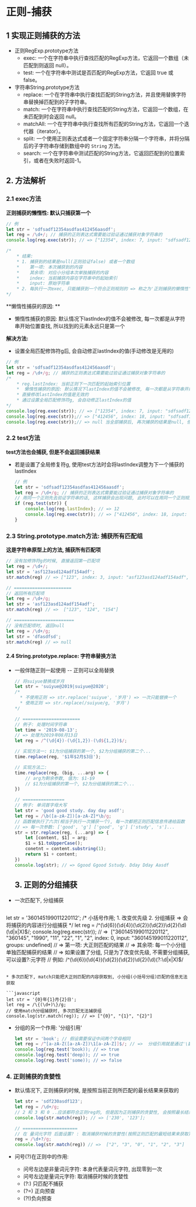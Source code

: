 # 正则-捕获

## 1 实现正则捕获的方法

* 正则RegExp.prototype方法
  * exec:  一个在字符串中执行查找匹配的RegExp方法，它返回一个数组（未匹配到则返回 null）。 
  * test:  一个在字符串中测试是否匹配的RegExp方法，它返回 true 或 false。 
* 字符串String.prototype方法
  * replace:  一个在字符串中执行查找匹配的String方法，并且使用替换字符串替换掉匹配到的子字符串。 
  * match: 一个在字符串中执行查找匹配的String方法，它返回一个数组，在未匹配到时会返回 null。
  * matchAll: 一个在字符串中执行查找所有匹配的String方法，它返回一个迭代器（iterator）。
  * split:  一个使用正则表达式或者一个固定字符串分隔一个字符串，并将分隔后的子字符串存储到数组中的 `String` 方法。 
  * search:  一个在字符串中测试匹配的String方法，它返回匹配到的位置索引，或者在失败时返回-1。 

## 2. 方法解析

### 2.1 exec方法

**正则捕获的懒惰性: 默认只捕获第一个**

```javascript
// 例
let str = 'sdfsadf12354asdfas412456aasdf';
let reg = /\d+/; // 捕获的正则表达式需要能过验证通过捕获对象字符串的
console.log(reg.exec(str)); // => ["12354", index: 7, input: "sdfsadf12354asdfas412456aasdf", groups: undefined]

/*
	* 结果: 
	* 1. 捕获到的结果是null(正则验证false) 或者一个数组
	* 	 第一项: 本次捕获到的内容
	*    其余项: 对应小分组本次单独捕获的内容
	*    index: 当前捕获内容在字符串中的起始索引
	*    input: 原始字符串
	* 2. 每执行一次exec, 只能捕获到一个符合正则规则的 => 称之为'正则捕获的懒惰性': 默认只捕获第一个
*/
```
**懒惰性捕获的原因: **

* 懒惰性捕获的原因: 默认情况下lastIndex的值不会被修改, 每一次都是从字符串开始位置查找, 所以找到的元素永远只是第一个

**解决方法:**

* 设置全局匹配修饰符g后, 会自动修正lastIndex的值(手动修改是无用的)


```javascript
// 例
let str = 'sdfsadf12354asdfas412456aasdf';
let reg = /\d+/g; // 捕获的正则表达式需要能过验证通过捕获对象字符串的
/*
	* reg.lastIndex: 当前正则下一次匹配的起始索引位置
	*  懒惰性捕获的原因: 默认情况下lastIndex的值不会被修改, 每一次都是从字符串开始位置查找, 所以找到的元素永远只是第一个
	* 直接修改lastIndex的值是无效的
	* 通过设置全局匹配修饰符g, 会自动修正lastIndex的值
*/
console.log(reg.exec(str)); // => ["12354", index: 7, input: "sdfsadf12354asdfas412456aasdf", groups: undefined]
console.log(reg.exec(str));// => ["412456", index: 18, input: "sdfsadf12354asdfas412456aasdf", groups: undefined]
console.log(reg.exec(str));// => null 当全部捕获后, 再次捕获的结果是null, 但是lastIndex又回归了初始值0, 再次捕获时又会从头开始 
```

### 2.2  test方法

**test方法也会捕获, 但是不会返回捕获结果**

* 若是设置了全局修复符g, 使用test方法时会将lastIndex调整为下一个捕获的lastIndex

  ```javascript
  // 例
  let str = 'sdfsadf12354asdfas412456aasdf';
  let reg = /\d+/g; // 捕获的正则表达式需要能过验证通过捕获对象字符串的
  // 用同一个正则先去验证字符串的话, 这样捕获会出现问题, 此时可以在用同一个正则规则去验证, 不要使用同一个正则对象
  if (reg.test(str)) {
      console.log(reg.lastIndex); // => 12 
      console.log(reg.exec(str)); // => ["412456", index: 18, input: "sdfsadf12354asdfas412456aasdf", groups: undefined]
  }
  ```

### 2.3 String.prototype.match方法: 捕获所有匹配组

  **这是字符串原型上的方法, 捕获所有匹配项**

  ```javascript
  // 没有加修饰符g的时候, 直接返回第一匹配项
  let reg = /\d+/;
  let str = 'asf123asd124adf154adf';
  str.match(reg) // => ["123", index: 3, input: "asf123asd124adf154adf", groups: undefined]
  
  // ======================
  // 返回所有匹配项
  let reg = /\d+/g;
  let str = 'asf123asd124adf154adf';
  str.match(reg) // =>  ["123", "124", "154"]
  
  // =======================
  // 没有匹配项时, 返回null
  let reg = /\d+/g;
  let str = 'dfasdfsd';
  str.match(reg) // => null 
  ```

  #### 2.4 String.prototype.replace: 字符串替换方法

* 一般伴随正则一起使用 -- 正则可以全局替换

  ```javascript
  // 将suiyue替换成岁月
  let str = 'suiyue@2019|suiyue@2020';
  /*
  	* 不使用正则 => str.replace('suiyue', '岁月') => 一次只能替换一个
  	* 使用正则 => str.replace(/suiyue/g, '岁月')
  */
  
  // ======================
  // 例子: 处理时间字符串
  let time = '2019-08-13';
  // => 处理为2019年08月13日
  let reg = /^(\d{4})-(\d{1,2})-(\d${1,2})$/;
  
  // 实现方法一: $1为分组捕获的第一个, $2为分组捕获的第二个... 
  time.replace(reg, '$1年$2月$3日');
  
  // 实现方法二: 
  time.replace(reg, (big, ...arg) => {
      // arg为剩余参数, 值为: $1-$9
      // $1为分组捕获的第一个, $2为分组捕获的第二个...  
  })
  
  // ================
  // 例子: 单词首字母大写
  let str = 'good good study. day day asdf';
  let reg = /\b([a-zA-Z])[a-zA-Z]*\b/g;
  // 函数被执行了六次(相当于执行一次捕获一个), 每一次都把正则匹配信息传递给函数
  // => 每一次参数: ['good', 'g'] ['good', 'g'] ['study', 's']...
  str = str.replace(reg, (...arg) => {
      let [content, $1] = arg;
      $1 = $1.toUpperCase();
      conetnt = content.substring(1);
      return $1 + content;
  })
  console.log(str); // => Ggood Ggood Sstudy. Dday Dday Aasdf
  ```

  

  ## 3. 正则的分组捕获

* 一次匹配下, 分组捕获

  ```javascript
let str = '360145199011220112';
/*
	小括号作用; 
	  1. 改变优先级
	  2. 分组捕获 => 会将捕获的内容进行分组捕获
*/
let reg = /^(\d{6})(\d{4})(\d{2})(\d{2})\d{2}(\d)(\d|x|X)$/;
console.log(reg.exec(str)); // =>  ["360145199011220112", "360145", "1990", "11", "22", "1", "2", index: 0, input: "360145199011220112", groups: undefined]
// => 第一项: 大正则匹配的结果
// => 其余项: 每一个小分组单独匹配捕获的结果
// => 如果设置了分组, 只是为了改变优先级, 不需要分组捕获, 可以设置?:元字符
// 	  例如: /^(\d{6})(\d{4})(\d{2})(\d{2})\d{2}(\d)(?:\d|x|X)$/
  ```

* 多次匹配下, match只能把大正则匹配的内容获取到, 小分组(小括号分组)匹配的信息无法获取

  ```javascript
  let str = '{0}年{1}月{2}日';
  let reg = /\{(\d+)\}/g;
  // 使用match分组捕获时, 多次匹配无法捕获组
  console.log(str.match(reg)); // => ["{0}", "{1}", "{2}"]
  ```

* 分组的另一个作用: '分组引用'

  ```javascript
  let str = 'book'; // 假设需要保证中间两个字母相同
  let reg = /^[a-zA-Z([a-zA-Z])\1[a-zA-Z]]$/; // =>  分组引用就是通过'\数字'让其代表和对应分组出现一模一样的内容
  console.log(reg.test('book)); // => true
  console.log(reg.test('deep)); // => true
  console.log(reg.test('some)); // => false
  ```

###  4. 正则捕获的贪婪性

* 默认情况下, 正则捕获的时候, 是按照当前正则所匹配的最长结果来获取的

  ```javascript
  let str = 'sdf230asdf123';
  let reg = /\d+/g;
  // 2 和 3 和 0 ..应该都符合正则reg的, 但是因为正则捕获的贪婪性, 会按照最长结果来匹配
  console.log(str.match(reg)); // => ['230', '123'];
  
  // ===================== 
  // 在 量词元字符 后面设置? : 取消捕获时候的贪婪性(按照正则匹配的最短结果来获取)
  reg = /\d+?/g;
  console.log(str.match(reg)) // =>  ["2", "3", "0", "1", "2", "3"]
  ```

* 问号(?)在正则中的作用:

  * 问号左边是非量词元字符: 本身代表量词元字符, 出现零到一次
  * 问号左边是量词元字符: 取消捕获时候的贪婪性
  * (?:) 只匹配不捕获
  * (?=) 正向预查
  * (?!)负向预查

